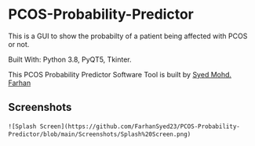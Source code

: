 # PCOS-Probability-Predictor
This is a GUI to show the probabilty of a patient being affected with PCOS or not. 

Built With: Python 3.8, PyQT5, Tkinter.

This PCOS Probability Predictor Software Tool is built by [Syed Mohd. Farhan](https://github.com/FarhanSyed23)

## Screenshots

<p align="center">
  
    ![Splash Screen](https://github.com/FarhanSyed23/PCOS-Probability-Predictor/blob/main/Screenshots/Splash%20Screen.png)

</p>

